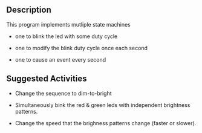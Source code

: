 ## Description

This program implements mutliple state machines

* one to blink the led with some duty cycle

* one to modify the blink duty cycle once each second

* one to cause an event every second

## Suggested Activities

* Change the  sequence to dim-to-bright

* Simultaneously bink the red & green leds with independent brightness patterns.

* Change the speed that the brighness patterns change (faster or slower).